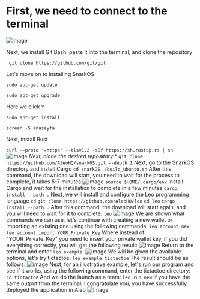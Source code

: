 # First, we need to connect to the terminal
![image](https://github.com/AntonMatveychuk/Leo-Developer-Toolkit/assets/101927107/ce743481-5f39-4cc0-9a58-19755c2ee941)

Next, we install Git Bash, paste it into the terminal, and clone the repository

 ` git clone https://github.com/git/git`

Let's move on to installing SnarkOS

`sudo apt-get update`

`sudo apt-get upgrade`

Here we click `Y`

`sudo apt-get install`

`screen -S anasayfa`

Next, install Rust

`curl --proto '=https' --tlsv1.2 -sSf https://sh.rustup.rs | sh`
![image](https://github.com/AntonMatveychuk/Leo-Developer-Toolkit/assets/101927107/997fe54b-2e2b-4979-973f-fcd541bdc757)
*Next, clone the desired repository:**
`git clone https://github.com/AleoHQ/snarkOS.git --depth 1`
Next, go to the SnarkOS directory and install Cargo
`cd snarkOS`
`./build_ubuntu.sh`
After this command, the download will start, you need to wait for the process to complete, it takes 5-7 minutes
![image](https://github.com/AntonMatveychuk/Leo-Developer-Toolkit/assets/101927107/928f9106-3bc8-463a-9140-8bfd29d8fb7d)
`source $HOME/.cargo/env`
Install Cargo and wait for the installation to complete in a few minutes
`cargo install --path .`
Next, we will install and configure the Leo programming language
`cd`
`git clone https://github.com/AleoHQ/leo`
`cd leo`
`cargo install --path .`
After this command, the download will start again, and you will need to wait for it to complete.
`leo`
![image](https://github.com/AntonMatveychuk/Leo-Developer-Toolkit/assets/101927107/2d6896a1-51e2-4088-96d3-cdd3d879c0f5)
We are shown what commands we can use, let's continue with creating a new wallet or importing an existing one using the following commands:
`leo account new`
`leo account import YOUR_Private_Key`
Where instead of "YOUR_Private_Key" you need to insert your private wallet key, if you did everything correctly, you will get the following result:
![image](https://github.com/AntonMatveychuk/Leo-Developer-Toolkit/assets/101927107/82e1168d-ff32-4a11-b3b4-09028cded1d4)
Return to the terminal and enter `leo example`.
![image](https://github.com/AntonMatveychuk/Leo-Developer-Toolkit/assets/101927107/5e1a2d10-5dd2-4a71-8ae4-b7f45475e7fc)
We will be given the available options, let's try tictactoe:
`leo example tictactoe`
The result should be as follows:
![image](https://github.com/AntonMatveychuk/Leo-Developer-Toolkit/assets/101927107/1e475b61-dfcb-4880-9354-c370e2332fcd)
Next, for an illustrative example, let's run our program and see if it works, using the following command, enter the tictactoe directory:
`cd tictactoe`
And we do the launch as a team:
`leo run new`
If you have the same output from the terminal, I congratulate you, you have successfully deployed the application in Aleo
![image](https://github.com/AntonMatveychuk/Leo-Developer-Toolkit/assets/101927107/72bf6959-3160-4b14-bfb2-bdc2c1634268)






